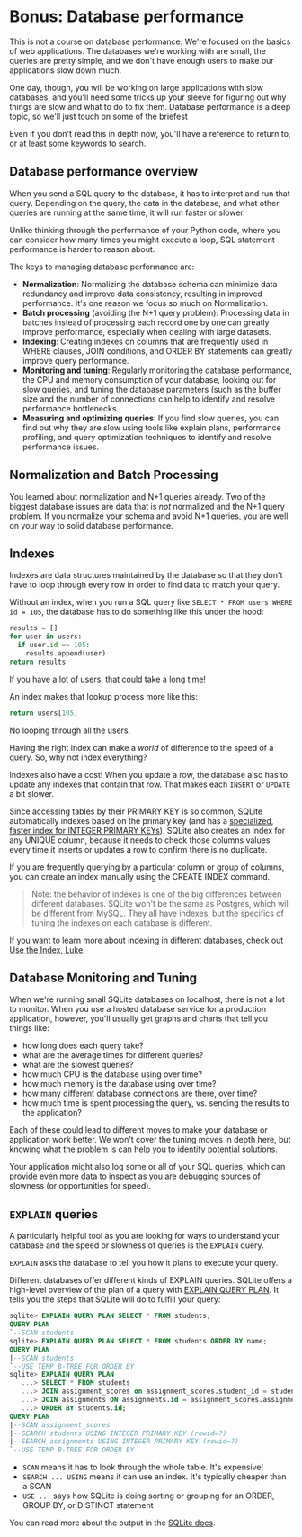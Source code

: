 # Bonus: Database performance

This is not a course on database performance. We're focused on the basics of web applications. The databases we're working with are small, the queries are pretty simple, and we don't have enough users to make our applications slow down much.

One day, though, you will be working on large applications with slow databases, and you'll need some tricks up your sleeve for figuring out why things are slow and what to do to fix them. Database performance is a deep topic, so we'll just touch on some of the briefest 

Even if you don't read this in depth now, you'll have a reference to return to, or at least some keywords to search.

## Database performance overview

When you send a SQL query to the database, it has to interpret and run that query. Depending on the query, the data in the database, and what other queries are running at the same time, it will run faster or slower. 

Unlike thinking through the performance of your Python code, where you can consider how many times you might execute a loop, SQL statement performance is harder to reason about.

The keys to managing database performance are:

- **Normalization**: Normalizing the database schema can minimize data redundancy and improve data consistency, resulting in improved performance. It's one reason we focus so much on Normalization.
- **Batch processing** (avoiding the N+1 query problem): Processing data in batches instead of processing each record one by one can greatly improve performance, especially when dealing with large datasets.
- **Indexing**: Creating indexes on columns that are frequently used in WHERE clauses, JOIN conditions, and ORDER BY statements can greatly improve query performance.
- **Monitoring and tuning**: Regularly monitoring the database performance, the CPU and memory consumption of your database, looking out for slow queries, and tuning the database parameters (such as the buffer size and the number of connections can help to identify and resolve performance bottlenecks.
- **Measuring and optimizing queries**: If you find slow queries, you can find out why they are slow using tools like explain plans, performance profiling, and query optimization techniques to identify and resolve performance issues.

## Normalization and Batch Processing

You learned about normalization and N+1 queries already. Two of the biggest database issues are data that is _not_ normalized and the N+1 query problem. If you normalize your schema and avoid N+1 queries, you are well on your way to solid database performance.

## Indexes

Indexes are data structures maintained by the database so that they don't have to loop through every row in order to find data to match your query.

Without an index, when you run a SQL query like `SELECT * FROM users WHERE id = 105`, the database has to do something like this under the hood:

```python
results = []
for user in users:
  if user.id == 105:
    results.append(user)
return results
```

If you have a lot of users, that could take a long time!

An index makes that lookup process more like this:

```python
return users[105]
```

No looping through all the users.

Having the right index can make a _world_ of difference to the speed of a query. So, why not index everything?

Indexes also have a cost! When you update a row, the database also has to update any indexes that contain that row. That makes each `INSERT` or `UPDATE` a bit slower.

Since accessing tables by their PRIMARY KEY is so common, SQLite automatically indexes based on the primary key (and has a [specialized, faster index for INTEGER PRIMARY KEYs](https://www.sqlite.org/lang_createtable.html#rowid)). SQLite also creates an index for any UNIQUE column, because it needs to check those columns values every time it inserts or updates a row to confirm there is no duplicate.

If you are frequently querying by a particular column or group of columns, you can create an index manually using the CREATE INDEX command.

> Note: the behavior of indexes is one of the big differences between different databases. SQLite won't be the same as Postgres, which will be different from MySQL. They all have indexes, but the specifics of tuning the indexes on each database is different.

If you want to learn more about indexing in different databases, check out [Use the Index, Luke](https://use-the-index-luke.com/).

## Database Monitoring and Tuning

When we're running small SQLite databases on localhost, there is not a lot to monitor. When you use a hosted database service for a production application, however, you'll usually get graphs and charts that tell you things like:

- how long does each query take?
- what are the average times for different queries?
- what are the slowest queries?
- how much CPU is the database using over time?
- how much memory is the database using over time?
- how many different database connections are there, over time?
- how much time is spent processing the query, vs. sending the results to the application?

Each of these could lead to different moves to make your database or application work better. We won't cover the tuning moves in depth here, but knowing what the problem is can help you to identify potential solutions.

Your application might also log some or all of your SQL queries, which can provide even more data to inspect as you are debugging sources of slowness (or opportunities for speed).

## `EXPLAIN` queries

A particularly helpful tool as you are looking for ways to understand your database and the speed or slowness of queries is the `EXPLAIN` query.

`EXPLAIN` asks the database to tell you how it plans to execute your query.

Different databases offer different kinds of EXPLAIN queries. SQLite offers a high-level overview of the plan of a query with [EXPLAIN QUERY PLAN](https://www.sqlite.org/eqp.html). It tells you the steps that SQLite will do to fulfill your query:

```sql
sqlite> EXPLAIN QUERY PLAN SELECT * FROM students;
QUERY PLAN
`--SCAN students
sqlite> EXPLAIN QUERY PLAN SELECT * FROM students ORDER BY name;
QUERY PLAN
|--SCAN students
`--USE TEMP B-TREE FOR ORDER BY
sqlite> EXPLAIN QUERY PLAN
   ...> SELECT * FROM students
   ...> JOIN assignment_scores on assignment_scores.student_id = students.id
   ...> JOIN assignments ON assignments.id = assignment_scores.assignment_id
   ...> ORDER BY students.id;
QUERY PLAN
|--SCAN assignment_scores
|--SEARCH students USING INTEGER PRIMARY KEY (rowid=?)
|--SEARCH assignments USING INTEGER PRIMARY KEY (rowid=?)
`--USE TEMP B-TREE FOR ORDER BY
```

- `SCAN` means it has to look through the whole table. It's expensive!
- `SEARCH ... USING` means it can use an index. It's typically cheaper than a SCAN
- `USE ...` says how SQLite is doing sorting or grouping for an ORDER, GROUP BY, or DISTINCT statement

You can read more about the output in the [SQLite docs](https://www.sqlite.org/eqp.html).
